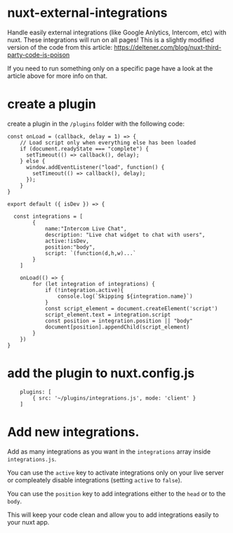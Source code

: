# nuxt-external-integrations
Handle easily external integrations (like Google Anlytics, Intercom, etc) with nuxt.
These integrations will run on all pages!
This is a slightly modified version of the code from this article: https://deltener.com/blog/nuxt-third-party-code-is-poison

If you need to run something only on a specific page have a look at the article above for more info on that.

# create a plugin

create a plugin in the `/plugins` folder with the following code:

```
const onLoad = (callback, delay = 1) => { 
	// Load script only when everything else has been loaded
	if (document.readyState === "complete") {
	  setTimeout(() => callback(), delay);
	} else {
	  window.addEventListener("load", function() {
		setTimeout(() => callback(), delay);
	  });
	}
}

export default ({ isDev }) => {
	
  const integrations = [
		{
			name:"Intercom Live Chat",
			description: "Live chat widget to chat with users",
			active:!isDev,
			position:"body",
			script: `(function(d,h,w)...`
		}
	]

	onLoad(() => {
		for (let integration of integrations) {
			if (!integration.active){
				console.log(`Skipping ${integration.name}`)
			}
			const script_element = document.createElement('script')
			script_element.text = integration.script
			const position = integration.position || "body"
			document[position].appendChild(script_element)
		}
	})
}
```


# add the plugin to nuxt.config.js

```
	plugins: [
		{ src: '~/plugins/integrations.js', mode: 'client' }
	]
 ```
 
 # Add new integrations.
 Add as many integrations as you want in the `integrations` array inside `integrations.js`.
 
 You can use the `active` key to activate integrations only on your live server or compleately disable integrations (setting `active` to `false`).
 
 You can use the `position` key to add integrations either to the `head` or to the `body`.
 
 This will keep your code clean and allow you to add integrations easily to your nuxt app.
